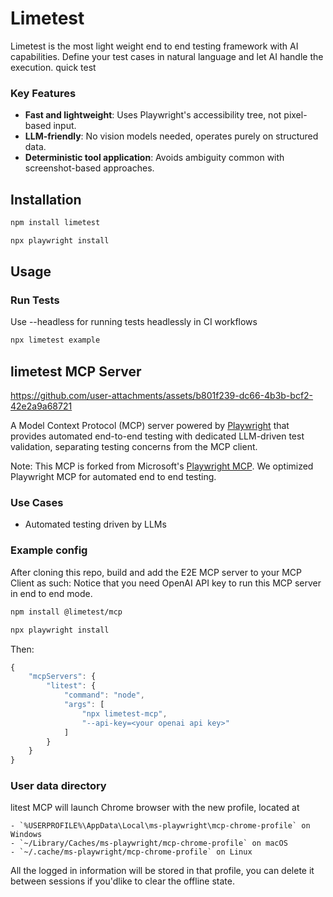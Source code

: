 # Limetest

Limetest is the most light weight end to end testing framework with AI capabilities. Define your test cases in natural language and let AI handle the execution. quick test

### Key Features

- **Fast and lightweight**: Uses Playwright's accessibility tree, not pixel-based input.
- **LLM-friendly**: No vision models needed, operates purely on structured data.
- **Deterministic tool application**: Avoids ambiguity common with screenshot-based approaches.


## Installation

```bash
npm install limetest

npx playwright install
```

## Usage

### Run Tests
Use --headless for running tests headlessly in CI workflows

```bash
npx limetest example
```


## limetest MCP Server

https://github.com/user-attachments/assets/b801f239-dc66-4b3b-bcf2-42e2a9a68721

A Model Context Protocol (MCP) server powered by [Playwright](https://playwright.dev) that provides automated end-to-end testing with dedicated LLM-driven test validation, separating testing concerns from the MCP client.

Note: This MCP is forked from Microsoft's [Playwright MCP](https://github.com/microsoft/playwright-mcp). We optimized Playwright MCP for automated end to end testing.

### Use Cases

- Automated testing driven by LLMs

### Example config

After cloning this repo, build and add the E2E MCP server to your MCP Client as such:
Notice that you need OpenAI API key to run this MCP server in end to end mode.

```bash
npm install @limetest/mcp

npx playwright install
```

Then:

```js
{
    "mcpServers": {
        "litest": {
            "command": "node",
            "args": [
                "npx limetest-mcp",
                "--api-key=<your openai api key>"
            ]
        }
    }
}
```

### User data directory

litest MCP will launch Chrome browser with the new profile, located at

```
- `%USERPROFILE%\AppData\Local\ms-playwright\mcp-chrome-profile` on Windows
- `~/Library/Caches/ms-playwright/mcp-chrome-profile` on macOS
- `~/.cache/ms-playwright/mcp-chrome-profile` on Linux
```

All the logged in information will be stored in that profile, you can delete it between sessions if you'dlike to clear the offline state.
